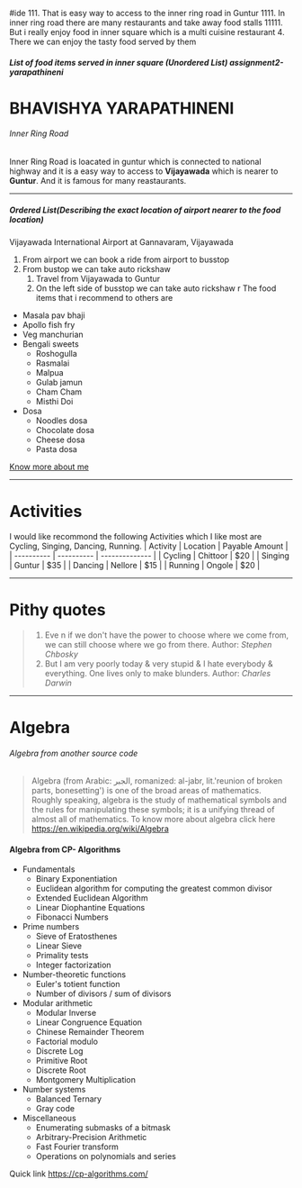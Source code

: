 #ide 
    111. That is easy way to access to the inner ring road in Guntur 
    1111. In inner ring road there are many restaurants and take away food stalls
    11111. But i really enjoy food in inner square which is a multi cuisine restaurant
4. There we can enjoy the tasty food served by them

##### List of food items served in inner square (Unordered List) assignment2-yarapathineni
# BHAVISHYA YARAPATHINENI
###### Inner Ring Road 
Inner Ring Road is loacated in guntur which is connected to national highway and it is a easy way to access to **Vijayawada** which is nearer to **Guntur**. And it is famous for many reastaurants.


***

##### Ordered List(Describing the exact location of airport nearer to the food location)
Vijayawada International Airport at Gannavaram, Vijayawada
1. From airport we can book a ride from airport to busstop
2. From bustop we can take auto rickshaw 
    1. Travel from Vijayawada to Guntur
    11. On the left side of busstop we can take auto rickshaw r
The food items that i recommend to others are
* Masala pav bhaji
* Apollo fish fry
* Veg manchurian
* Bengali sweets
    * Roshogulla
    * Rasmalai
    * Malpua
    * Gulab jamun
    * Cham Cham
    * Misthi Doi
* Dosa
    * Noodles dosa
    * Chocolate dosa
    * Cheese dosa
    * Pasta dosa

[Know more about me](https://github.com/bhavishyayarapathineni/assignment2-yarapathineni/blob/main/AboutMe.md)

---

# Activities
I would like recommond the following Activities which I like most are Cycling, Singing, Dancing, Running.
| Activity   |  Location  | Payable Amount |
| ---------- | ---------- | -------------- |
| Cycling    | Chittoor   |   $20          |
| Singing    | Guntur     |   $35          |
| Dancing    | Nellore    |   $15          |
| Running    | Ongole     |   $20          |

---

# Pithy quotes
> 1. Eve n if we don't have the power to choose where we come from, we can still choose where we go from there.
Author: *Stephen Chbosky*
> 2. But I am very poorly today & very stupid & I hate everybody & everything. One lives only to make blunders.
Author: *Charles Darwin*

---

# Algebra
###### Algebra from another source code
> Algebra (from Arabic: الجبر, romanized: al-jabr, lit.'reunion of broken parts, bonesetting') is one of the broad areas of mathematics. Roughly speaking, algebra is the study of mathematical symbols and the rules for manipulating these symbols; it is a unifying thread of almost all of mathematics.
To know more about algebra click here <https://en.wikipedia.org/wiki/Algebra>

#### Algebra from CP- Algorithms
* Fundamentals
    * Binary Exponentiation
    * Euclidean algorithm for computing the greatest common divisor
    * Extended Euclidean Algorithm
    * Linear Diophantine Equations
    * Fibonacci Numbers
* Prime numbers
    * Sieve of Eratosthenes
    * Linear Sieve
    * Primality tests
    * Integer factorization
* Number-theoretic functions
    * Euler's totient function
    * Number of divisors / sum of divisors
* Modular arithmetic
    * Modular Inverse
    * Linear Congruence Equation
    * Chinese Remainder Theorem
    * Factorial modulo 
    * Discrete Log
    * Primitive Root
    * Discrete Root
    * Montgomery Multiplication
* Number systems
    * Balanced Ternary
    * Gray code
* Miscellaneous
    * Enumerating submasks of a bitmask
    * Arbitrary-Precision Arithmetic
    * Fast Fourier transform
    * Operations on polynomials and series

Quick link <https://cp-algorithms.com/>